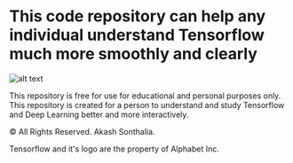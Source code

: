 # This code repository can help any individual understand Tensorflow much more smoothly and clearly

![alt text](https://i.imgur.com/aW8PDVG.png)

This repository is free for use for educational and personal purposes only. This repository is created for a person to understand and study Tensorflow and Deep Learning better and more interactively.



© All Rights Reserved. Akash Sonthalia.

Tensorflow and it's logo are the property of Alphabet Inc.
